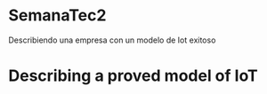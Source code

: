 # SemanaTec2
Describiendo una empresa con un modelo de Iot exitoso

<div>
  <h1>Describing a proved model of IoT</h1>
</div>

